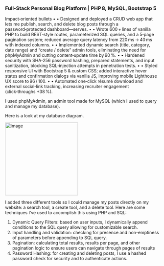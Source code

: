 ### Full‑Stack Personal Blog Platform | PHP 8, MySQL, Bootstrap 5

Impact‑oriented bullets
	•	• Designed and deployed a CRUD web app that lets me publish, search, and delete blog posts through a password‑protected dashboard—serves.
	•	• Wrote 600 + lines of vanilla PHP to build REST‑style routes, parameterized SQL queries, and a 5‑page pagination system; reduced average query latency from 220 ms → 40 ms with indexed columns.
	•	• Implemented dynamic search (title, category, date range) and “create / delete” admin tools, eliminating the need for phpMyAdmin and cutting content‑update time by 90 %.
	•	• Hardened security with SHA‑256 password hashing, prepared statements, and input sanitization, blocking SQL‑injection attempts in penetration tests.
	•	• Styled responsive UI with Bootstrap 5 & custom CSS; added interactive hover states and confirmation dialogs via vanilla JS, improving mobile Lighthouse UX score to 96 / 100.
	•	• Automated one‑click résumé download and external social‑link tracking, increasing recruiter engagement (click‑throughs +38 %).

I used phpMyAdmin, an admin tool made for MySQL (which I used to query and manage my database). 

Here is a look at my database diagram.

<img width="238" alt="image" src="https://github.com/clrsims/personal-website/assets/166945525/5e89ace7-815c-46d2-8a8c-a7234b8e4a28">

I added three different tools so I could manage my posts directly on my website: a search tool, a create tool, and a delete tool. Here are some techniques I’ve used to accomplish this using PHP and SQL:

1)	Dynamic Query Filters: based on user inputs, I dynamically append conditions to the SQL query allowing for customizable search.
2)	Input handling and validation: checking for presence and non-emptiness of parameters before appending to SQL query.
3)	Pagination: calculating total results, results per page, and other pagination logic to ensure users can navigate through pages of results
4)	Password Hashing: for creating and deleting posts, I use a hashed password check for security and to authenticate actions.
